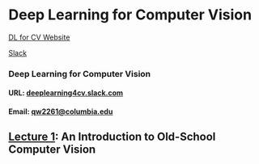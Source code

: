 # Deep Learning for Computer Vision

[DL for CV Website](https://www.deeplearningforcomputervision.com/home/deep-learning-for-computer-vision)

[Slack](https://app.slack.com/client/TMZ6V7B5K/DMLKZQWCS)

### Deep Learning for Computer Vision

#### URL: [deeplearning4cv.slack.com](https://deeplearning4cv.slack.com/)

#### Email: qw2261@columbia.edu



## [Lecture 1](https://www.deeplearningforcomputervision.com/uploads/9/6/6/6/96660590/lecture_1.pdf): An Introduction to Old-School Computer Vision






